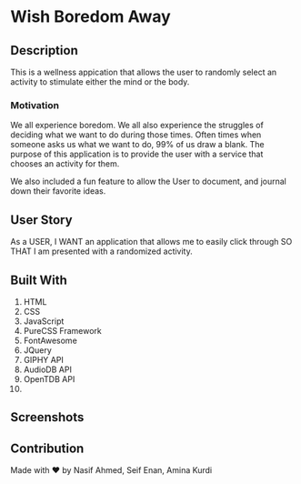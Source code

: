 # Wish Boredom Away

## Description

This is a wellness appication that allows the user to randomly select an activity to stimulate either the mind or the body.

### Motivation

 We all experience boredom. We all also experience the struggles of deciding what we want to do during those times. Often times when someone asks us what we want to do, 99% of us draw a blank. The purpose of this application is to provide the user with a service that chooses an activity for them.

 We also included a fun feature to allow the User to document, and journal down their favorite ideas.

## User Story

As a USER, I WANT an application that allows me to easily click through SO THAT I am presented with a randomized activity. 

## Built With

 1. HTML
 2. CSS
 3. JavaScript
 4. PureCSS Framework
 5. FontAwesome 
 6. JQuery
 7. GIPHY API
 8. AudioDB API
 9. OpenTDB API
 10. 
 

## Screenshots


## Contribution 

Made with ❤️ by Nasif Ahmed, Seif Enan, Amina Kurdi


